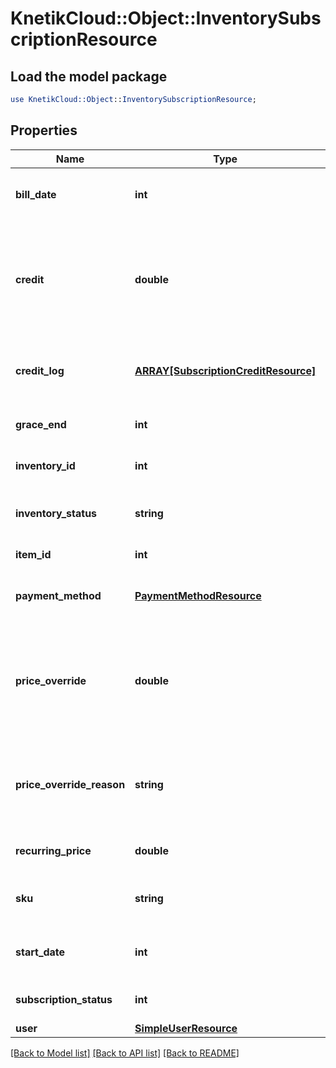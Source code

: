 # KnetikCloud::Object::InventorySubscriptionResource

## Load the model package
```perl
use KnetikCloud::Object::InventorySubscriptionResource;
```

## Properties
Name | Type | Description | Notes
------------ | ------------- | ------------- | -------------
**bill_date** | **int** | The date the subscription will be billed | [optional] 
**credit** | **double** | A credit of money already applied to a subscription for the next bill, or a debt if negative | [optional] 
**credit_log** | [**ARRAY[SubscriptionCreditResource]**](SubscriptionCreditResource.md) | A record of past and present credit/debt changes | [optional] 
**grace_end** | **int** | The date the grace period ends | [optional] 
**inventory_id** | **int** | The id of the inventory | [optional] 
**inventory_status** | **string** | The inventory status object | [optional] 
**item_id** | **int** | The id of the item | [optional] 
**payment_method** | [**PaymentMethodResource**](PaymentMethodResource.md) | The payment method object | [optional] 
**price_override** | **double** | The recurring price that has been set to override the base price. Null if not overriding | [optional] 
**price_override_reason** | **string** | An explanation for the reason the price is being overridden | [optional] 
**recurring_price** | **double** | The default recurring price | [optional] 
**sku** | **string** | The recurring sku of the subscription | [optional] 
**start_date** | **int** | The date the subscription will start | [optional] 
**subscription_status** | **int** | The status of the subscription | [optional] 
**user** | [**SimpleUserResource**](SimpleUserResource.md) | The user | [optional] 

[[Back to Model list]](../README.md#documentation-for-models) [[Back to API list]](../README.md#documentation-for-api-endpoints) [[Back to README]](../README.md)


